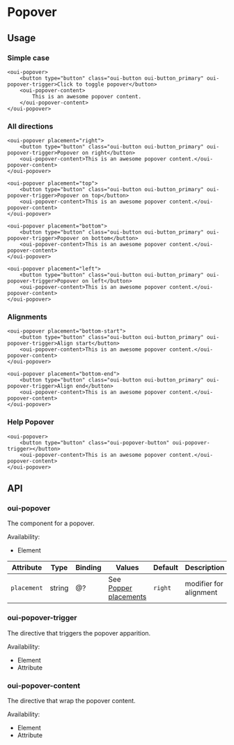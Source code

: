 # Popover

<component-status cx-design="partial" ux="beta"></component-status>

## Usage

### Simple case

```html:preview
<oui-popover>
    <button type="button" class="oui-button oui-button_primary" oui-popover-trigger>Click to toggle popover</button>
    <oui-popover-content>
        This is an awesome popover content.
    </oui-popover-content>
</oui-popover>
```

### All directions

```html:preview
<oui-popover placement="right">
    <button type="button" class="oui-button oui-button_primary" oui-popover-trigger>Popover on right</button>
    <oui-popover-content>This is an awesome popover content.</oui-popover-content>
</oui-popover>

<oui-popover placement="top">
    <button type="button" class="oui-button oui-button_primary" oui-popover-trigger>Popover on top</button>
    <oui-popover-content>This is an awesome popover content.</oui-popover-content>
</oui-popover>

<oui-popover placement="bottom">
    <button type="button" class="oui-button oui-button_primary" oui-popover-trigger>Popover on bottom</button>
    <oui-popover-content>This is an awesome popover content.</oui-popover-content>
</oui-popover>

<oui-popover placement="left">
    <button type="button" class="oui-button oui-button_primary" oui-popover-trigger>Popover on left</button>
    <oui-popover-content>This is an awesome popover content.</oui-popover-content>
</oui-popover>
```

### Alignments

```html:preview
<oui-popover placement="bottom-start">
    <button type="button" class="oui-button oui-button_primary" oui-popover-trigger>Align start</button>
    <oui-popover-content>This is an awesome popover content.</oui-popover-content>
</oui-popover>

<oui-popover placement="bottom-end">
    <button type="button" class="oui-button oui-button_primary" oui-popover-trigger>Align end</button>
    <oui-popover-content>This is an awesome popover content.</oui-popover-content>
</oui-popover>
```

### Help Popover

```html:preview
<oui-popover>
    <button type="button" class="oui-popover-button" oui-popover-trigger></button>
    <oui-popover-content>This is an awesome popover content.</oui-popover-content>
</oui-popover>
```

## API

### oui-popover

The component for a popover.

Availability:

 - Element

| Attribute     | Type      | Binding   | Values                                                                                        | Default   | Description
| ----          | ----      | ----      | ----                                                                                          | ----      | ----
| `placement`   | string    | @?        | See [Popper placements](https://popper.js.org/popper-documentation.html#Popper.placements)    | `right`   | modifier for alignment

### oui-popover-trigger

The directive that triggers the popover apparition.

Availability:

 - Element
 - Attribute

### oui-popover-content

The directive that wrap the popover content.

Availability:

 - Element
 - Attribute
